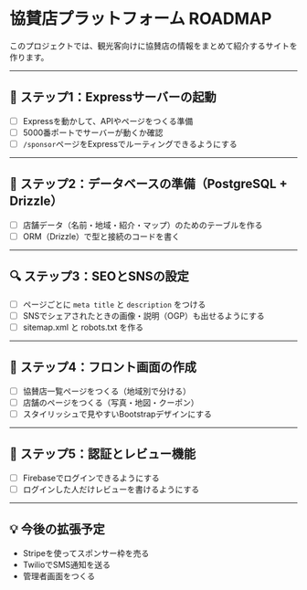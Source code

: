 # 協賛店プラットフォーム ROADMAP

このプロジェクトでは、観光客向けに協賛店の情報をまとめて紹介するサイトを作ります。

---

## 🌱 ステップ1：Expressサーバーの起動

- [ ] Expressを動かして、APIやページをつくる準備
- [ ] 5000番ポートでサーバーが動くか確認
- [ ] `/sponsor`ページをExpressでルーティングできるようにする

---

## 🧱 ステップ2：データベースの準備（PostgreSQL + Drizzle）

- [ ] 店舗データ（名前・地域・紹介・マップ）のためのテーブルを作る
- [ ] ORM（Drizzle）で型と接続のコードを書く

---

## 🔍 ステップ3：SEOとSNSの設定

- [ ] ページごとに `meta title` と `description` をつける
- [ ] SNSでシェアされたときの画像・説明（OGP）も出せるようにする
- [ ] sitemap.xml と robots.txt を作る

---

## 🎨 ステップ4：フロント画面の作成

- [ ] 協賛店一覧ページをつくる（地域別で分ける）
- [ ] 店舗のページをつくる（写真・地図・クーポン）
- [ ] スタイリッシュで見やすいBootstrapデザインにする

---

## 🔑 ステップ5：認証とレビュー機能

- [ ] Firebaseでログインできるようにする
- [ ] ログインした人だけレビューを書けるようにする

---

## 💡 今後の拡張予定

- Stripeを使ってスポンサー枠を売る
- TwilioでSMS通知を送る
- 管理者画面をつくる
